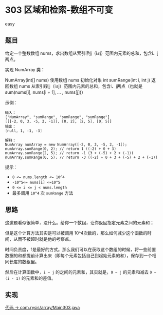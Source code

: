 # 303 区域和检索-数组不可变

easy

## 题目

给定一个整数数组 nums，求出数组从索引i到j（i≤j）范围内元素的总和，包含i、j两点。

实现 NumArray 类：

NumArray(int[] nums) 使用数组 nums 初始化对象
int sumRange(int i, int j) 返回数组 nums 从索引i到j（i≤j）范围内元素的总和，包含i、j两点（也就是 sum(nums[i], nums[i + 1], ... , nums[j])）


示例：
```
输入：
["NumArray", "sumRange", "sumRange", "sumRange"]
[[[-2, 0, 3, -5, 2, -1]], [0, 2], [2, 5], [0, 5]]
输出：
[null, 1, -1, -3]

解释：
NumArray numArray = new NumArray([-2, 0, 3, -5, 2, -1]);
numArray.sumRange(0, 2); // return 1 ((-2) + 0 + 3)
numArray.sumRange(2, 5); // return -1 (3 + (-5) + 2 + (-1)) 
numArray.sumRange(0, 5); // return -3 ((-2) + 0 + 3 + (-5) + 2 + (-1))
```

提示：

- `0 <= nums.length <= 10^4`
- `-10^5<= nums[i] <=10^5`
- `0 <= i <= j < nums.length`
- 最多调用 `10^4` 次 `sumRange` 方法

## 思路

这道题看似很简单，没什么。给你一个数组，让你返回指定元素之间的元素和；

但是这个计算方法其实是可以被调用 10^4次数的，那么如何减少这个函数的时间，从而不被超时就是他的考察点。

时间负责度，1是最好的方式。那么我们可以在获取这个数组的时候，将一些前置数据的和都提前计算出来（即每个元素包括自己到起始元素的和），保存到一个相同长度的数组里。

然后在计算函数中，`i ~ j` 的之间的元素和，其实就是，`0 ~ j` 的元素和减去 `0 ~ (i - 1)` 的元素和的差值。


## 实现

[代码 -> com.rysis/array/Main303.java](../../src/com/rysis/array/Main303.java)